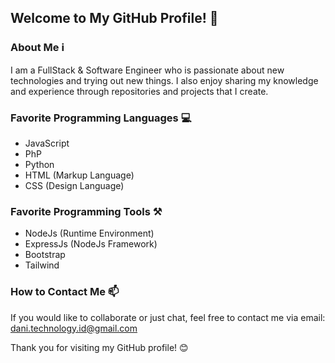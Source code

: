 ## Welcome to My GitHub Profile! 👋

### About Me ℹ️
I am a FullStack & Software Engineer who is passionate about new technologies and trying out new things. I also enjoy sharing my knowledge and experience through repositories and projects that I create.

### Favorite Programming Languages 💻
- JavaScript
- PhP
- Python
- HTML (Markup Language)
- CSS (Design Language)

### Favorite Programming Tools ⚒️
- NodeJs (Runtime Environment)
- ExpressJs (NodeJs Framework)
- Bootstrap
- Tailwind

### How to Contact Me 📫
If you would like to collaborate or just chat, feel free to contact me via email: [dani.technology.id@gmail.com](mailto:dani.technology.id@gmail.com)

Thank you for visiting my GitHub profile! 😊
